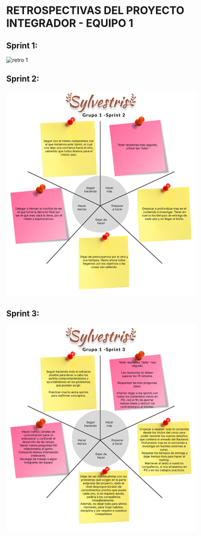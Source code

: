 # RETROSPECTIVAS DEL PROYECTO INTEGRADOR - EQUIPO 1

## Sprint 1:
![retro 1](./images-retros/)
## Sprint 2:
![retro 1](./images-retros/Retro-Sprint-2.jpg)
## Sprint 3:
![retro 1](./images-retros/Retro-Sprint-3.jpg)
